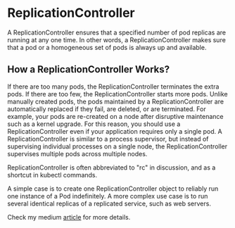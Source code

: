 # ReplicationController

A ReplicationController ensures that a specified number of pod replicas are running at any one time. In other words, a ReplicationController makes sure that a pod or a homogeneous set of pods is always up and available.

## How a ReplicationController Works?

If there are too many pods, the ReplicationController terminates the extra pods. If there are too few, the ReplicationController starts more pods. Unlike manually created pods, the pods maintained by a ReplicationController are automatically replaced if they fail, are deleted, or are terminated. For example, your pods are re-created on a node after disruptive maintenance such as a kernel upgrade. For this reason, you should use a ReplicationController even if your application requires only a single pod. A ReplicationController is similar to a process supervisor, but instead of supervising individual processes on a single node, the ReplicationController supervises multiple pods across multiple nodes.

ReplicationController is often abbreviated to "rc" in discussion, and as a shortcut in kubectl commands.

A simple case is to create one ReplicationController object to reliably run one instance of a Pod indefinitely. A more complex use case is to run several identical replicas of a replicated service, such as web servers.

Check my medium [article](https://medium.com/@dipadityadas/creating-replication-controller-in-kubernetes-cluster-using-terraform-4c56540f141e?source=friends_link&sk=23c081316219216adfde380231faf87c) for more details.